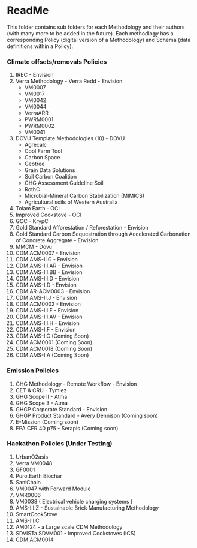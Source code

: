 # ReadMe

This folder contains sub folders for each Methodology and their authors (with many more to be added in the future). Each methodlogy has a corresponding Policy (digital version of a Methodology) and Schema (data definitions within a Policy).

### Climate offsets/removals Policies

1. IREC - Envision
2. Verra Methodology - Verra Redd - Envision
   - VM0007
   - VM0017
   - VM0042
   - VM0044
   - VerraARR
   - PWRM0001
   - PWRM0002
   - VM0041
4. DOVU Template Methodologies (10) - DOVU
   - Agrecalc
   - Cool Farm Tool
   - Carbon Space
   - Geotree
   - Grain Data Solutions
   - Soil Carbon Coalition
   - GHG Assessment Guideline Soil
   - RothC
   - Microbial-Mineral Carbon Stabilization (MIMICS)
   - Agricultural soils of Western Australia
5. Tolam Earth - OCI
6. Improved Cookstove - OCI
7. GCC - KrypC
8. Gold Standard Afforestation / Reforestation - Envision
9. Gold Standard Carbon Sequestration through Accelerated Carbonation of Concrete Aggregate - Envision
10. MMCM - Dovu
11. CDM ACM0007 - Envision
12. CDM AMS-II.G - Envision
13. CDM AMS-III.AR - Envision
14. CDM AMS-III.BB - Envision
15. CDM AMS-III.D - Envision
16. CDM AMS-I.D - Envision
17. CDM AR-ACM0003 - Envision
18. CDM AMS-II.J - Envision
19. CDM ACM0002 - Envision
20. CDM AMS-III.F - Envision
21. CDM AMS-III.AV - Envision
22. CDM AMS-III.H - Envision
23. CDM AMS-I.F - Envision
24. CDM AMS-I.C (Coming Soon)
25. CDM ACM0001 (Coming Soon)
26. CDM ACM0018 (Coming Soon)
27. CDM AMS-I.A (Coming Soon)
    
### Emission Policies

1. GHG Methodology - Remote Workflow - Envision
2. CET & CRU - Tymlez
3. GHG Scope II - Atma
4. GHG Scope 3 - Atma
5. GHGP Corporate Standard - Envision
6. GHGP Product Standard - Avery Dennison (Coming soon)
7. E-Mission (Coming soon)
8. EPA CFR 40 p75 - Serapis (Coming soon)

### Hackathon Policies (Under Testing)

1. UrbanO2asis
2. Verra VM0048
3. GF0001
4. Puro.Earth Biochar
5. SaniChain
6. VM0047 with Forward Module
7. VMR0006
8. VM0038 ( Electrical vehicle charging systems )
9. AMS-III.Z - Sustainable Brick Manufacturing Methodology
10. SmartCookStove
11. AMS-III.C
12. AM0124 - a Large scale CDM Methodology
13. SDVISTa SDVM001 - Improved Cookstoves (ICS)
14. CDM ACM0014
